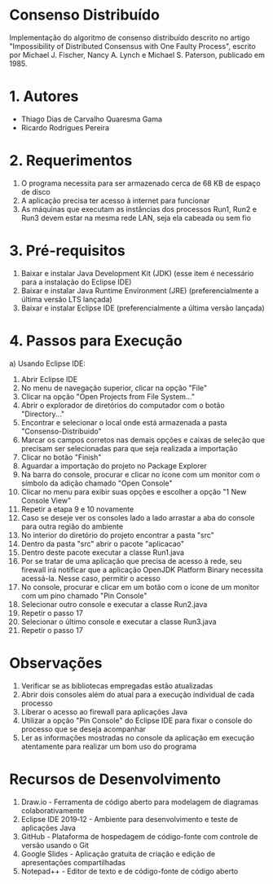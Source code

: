 # Consenso Distribuído

Implementação do algoritmo de consenso distribuído descrito no artigo "Impossibility of Distributed Consensus with One Faulty Process", escrito por Michael J. Fischer, Nancy A. Lynch e Michael S. Paterson, publicado em 1985.

# 1. Autores

* Thiago Dias de Carvalho Quaresma Gama
* Ricardo Rodrigues Pereira

# 2. Requerimentos

1. O programa necessita para ser armazenado cerca de 68 KB de espaço de disco
2. A aplicação precisa ter acesso à internet para funcionar
3. As máquinas que executam as instâncias dos processos Run1, Run2 e Run3 devem estar na mesma rede LAN, seja ela cabeada ou sem fio

# 3. Pré-requisitos

1. Baixar e instalar Java Development Kit (JDK) (esse item é necessário para a instalação do Eclipse IDE)
2. Baixar e instalar Java Runtime Environment (JRE) (preferencialmente a última versão LTS lançada)
3. Baixar e instalar Eclipse IDE (preferencialmente a última versão lançada)

# 4. Passos para Execução

a) Usando Eclipse IDE:
 1. Abrir Eclipse IDE
 2. No menu de navegação superior, clicar na opção "File"
 3. Clicar na opção "Open Projects from File System..."
 4. Abrir o explorador de diretórios do computador com o botão "Directory..."
 5. Encontrar e selecionar o local onde está armazenada a pasta "Consenso-Distribuido"
 6. Marcar os campos corretos nas demais opções e caixas de seleção que precisam ser selecionadas para que seja realizada a importação
 7. Clicar no botão "Finish"
 8. Aguardar a importação do projeto no Package Explorer
 9. Na barra do console, procurar e clicar no ícone com um monitor com o símbolo da adição chamado "Open Console"
10. Clicar no menu para exibir suas opções e escolher a opção "1 New Console View"
11. Repetir a etapa 9 e 10 novamente
12. Caso se deseje ver os consoles lado a lado arrastar a aba do console para outra região do ambiente
13. No interior do diretório do projeto encontrar a pasta "src"
14. Dentro da pasta "src" abrir o pacote "aplicacao"
15. Dentro deste pacote executar a classe Run1.java
16. Por se tratar de uma aplicação que precisa de acesso à rede, seu firewall irá notificar que a aplicação OpenJDK Platform Binary necessita acessá-la. Nesse caso, permitir o acesso
17. No console, procurar e clicar em um botão com o ícone de um monitor com um pino chamado "Pin Console"
18. Selecionar outro console e executar a classe Run2.java
19. Repetir o passo 17
20. Selecionar o último console e executar a classe Run3.java
21. Repetir o passo 17

# Observações

1. Verificar se as bibliotecas empregadas estão atualizadas
2. Abrir dois consoles além do atual para a execução individual de cada processo
3. Liberar o acesso ao firewall para aplicações Java
4. Utilizar a opção "Pin Console" do Eclipse IDE para fixar o console do processo que se deseja acompanhar
5. Ler as informações mostradas no console da aplicação em execução atentamente para realizar um bom uso do programa

# Recursos de Desenvolvimento

1. Draw.io - Ferramenta de código aberto para modelagem de diagramas colaborativamente
2. Eclipse IDE 2019‑12 - Ambiente para desenvolvimento e teste de aplicações Java
3. GitHub - Plataforma de hospedagem de código-fonte com controle de versão usando o Git
4. Google Slides - Aplicação gratuita de criação e edição de apresentações compartilhadas
5. Notepad++ - Editor de texto e de código-fonte de código aberto
